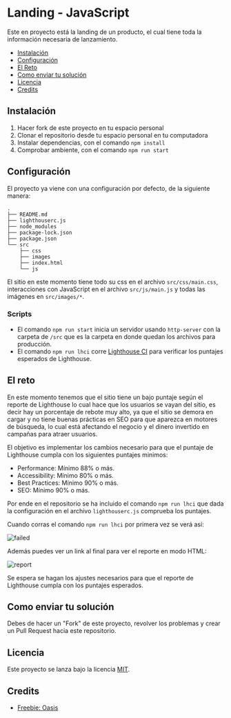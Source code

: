 # Landing - JavaScript

Este en proyecto está la landing de un producto, el cual tiene toda la información necesaria de lanzamiento.

- [Instalación](#instalación)
- [Configuración](#configuración)
- [El Reto](#el-reto)
- [Como enviar tu solución](#como-enviar-tu-solución)
- [Licencia](#licencia)
- [Credits](#credits)

## Instalación

1. Hacer fork de este proyecto en tu espacio personal
1. Clonar el repositorio desde tu espacio personal en tu computadora
1. Instalar dependencias, con el comando `npm install`
1. Comprobar ambiente, con el comando `npm run start`

## Configuración

El proyecto ya viene con una configuración por defecto, de la siguiente manera:

```
.
├── README.md
├── lighthouserc.js
├── node_modules
├── package-lock.json
├── package.json
└── src
    ├── css
    ├── images
    ├── index.html
    └── js
```

El sitio en este momento tiene todo su css en el archivo `src/css/main.css`, interacciones con JavaScript en el archivo `src/js/main.js` y todas las imágenes  en `src/images/*`.


### Scripts

- El comando `npm run start` inicia un servidor usando `http-server` con la carpeta de `/src` que es la carpeta en donde quedan los archivos para producción.
- El comando `npm run lhci` corre [Lighthouse CI](https://github.com/GoogleChrome/lighthouse-ci) para verificar los puntajes esperados de Lighthouse.

## El reto

En este momento tenemos que el sitio tiene un bajo puntaje según el reporte de Lighthouse lo cual hace que los usuarios se vayan del sitio, es decir hay un porcentaje de rebote muy alto, ya que el sitio se demora en cargar y no tiene buenas prácticas en SEO para que aparezca en motores de búsqueda, lo cual está afectando el negocio y el dinero invertido en campañas para atraer usuarios.

El objetivo es implementar los cambios necesario para que el puntaje de Lighthouse cumpla con los siguientes puntajes minimos:

- Performance: Mínimo 88% o más.
- Accessibility: Mínimo 80% o más.
- Best Practices: Mínimo 90% o más.
- SEO: Mínimo 90% o más.

Por ende en el repositorio se ha incluido el comando `npm run lhci` que dada la configuración en el archivo `lighthouserc.js` comprueba los puntajes.

Cuando corras el comando `npm run lhci` por primera vez se verá así:

![failed](https://i.imgur.com/VE4xYG3.png)

Además puedes ver un link al final para ver el reporte en modo HTML:

![report](https://i.imgur.com/hHfGWE6.png)

Se espera se hagan los ajustes necesarios para que el reporte de Lighthouse cumpla con los puntajes esperados.

## Como enviar tu solución

Debes de hacer un "Fork" de este proyecto, revolver los problemas y crear un Pull Request hacia este repositorio.

## Licencia

Este proyecto se lanza bajo la licencia [MIT](https://opensource.org/licenses/MIT).

## Credits

- [Freebie: Oasis](https://tympanus.net/codrops/2018/04/20/freebie-oasis-jekyll-website-template/)
